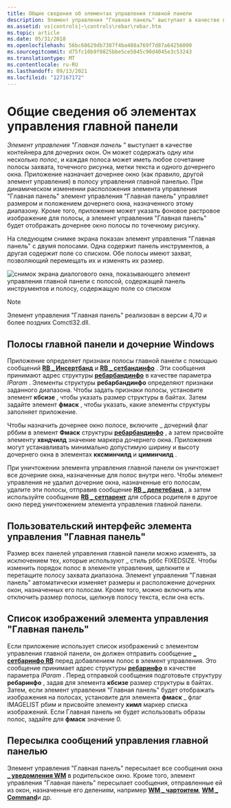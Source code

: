 ```yaml
---
title: Общие сведения об элементах управления главной панели
description: Элемент управления "Главная панель" выступает в качестве контейнера для дочерних окон.
ms.assetid: vs|controls|~\controls\rebar\rebar.htm
ms.topic: article
ms.date: 05/31/2018
ms.openlocfilehash: 56bc68629db7387f4ba408a769f7d87a64256000
ms.sourcegitcommit: d75fc10b9f0825bbe5ce5045c90d4045e3c53243
ms.translationtype: MT
ms.contentlocale: ru-RU
ms.lasthandoff: 09/13/2021
ms.locfileid: "127167172"
---
```

# <a name="about-rebar-controls"></a>Общие сведения об элементах управления главной панели

*Элемент управления "Главная панель* " выступает в качестве контейнера для дочерних окон. Он может содержать одну или несколько *полос*, и каждая полоса может иметь любое сочетание полосы захвата, точечного рисунка, метки текста и одного дочернего окна. Приложение назначает дочернее окно (как правило, другой элемент управления) в полосу управления главной панелью. При динамическом изменении расположения элемента управления "Главная панель" элемент управления "Главная панель" управляет размером и положением дочернего окна, назначенного этому диапазону. Кроме того, приложение может указать фоновое растровое изображение для полосы, а элемент управления "Главная панель" будет отображать дочернее окно полосы по точечному рисунку.

На следующем снимке экрана показан элемент управления "Главная панель" с двумя полосами. Одна содержит панель инструментов, а другая содержит поле со списком. Обе полосы имеют захват, позволяющий перемещать их и изменять их размер.

![снимок экрана диалогового окна, показывающего элемент управления главной панели с полосой, содержащей панель инструментов и полосу, содержащую поле со списком](images/rb-rebar.png)

> [!Note]  
> Элемент управления "Главная панель" реализован в версии 4,70 и более поздних Comctl32.dll.

 

## <a name="rebar-bands-and-child-windows"></a>Полосы главной панели и дочерние Windows

Приложение определяет признаки полосы главной панели с помощью сообщений [**RB \_ Инсертбанд**](rb-insertband.md) и [**RB \_ сетбандинфо**](rb-setbandinfo.md) . Эти сообщения принимают адрес структуры [**ребарбандинфо**](/windows/win32/api/commctrl/ns-commctrl-rebarbandinfoa) в качестве параметра *lParam* . Элементы структуры **ребарбандинфо** определяют признаки заданного диапазона. Чтобы задать признаки полосы, установите элемент **кбсизе** , чтобы указать размер структуры в байтах. Затем задайте элемент **фмаск** , чтобы указать, какие элементы структуры заполняет приложение.

Чтобы назначить дочернее окно полосе, включите \_ дочерний флаг рббим в элемент **Фмаск** структуры [**ребарбандинфо**](/windows/win32/api/commctrl/ns-commctrl-rebarbandinfoa) , а затем присвойте элементу **хвндчилд** значение маркера дочернего окна. Приложения могут устанавливать минимально допустимую ширину и высоту дочернего окна в элементах **кксминчилд** и **циминчилд** .

При уничтожении элемента управления главной панели он уничтожает все дочерние окна, назначенные для полос внутри него. Чтобы элемент управления не удалил дочерние окна, назначенные его полосам, удалите эти полосы, отправив сообщение [**RB \_ делетебанд**](rb-deleteband.md) , а затем используйте сообщение [**RB \_ сетпарент**](rb-setparent.md) для сброса родителя в другое окно перед уничтожением элемента управления главной панели.

## <a name="the-rebar-control-user-interface"></a>Пользовательский интерфейс элемента управления "Главная панель"

Размер всех панелей управления главной панели можно изменять, за исключением тех, которые используют \_ стиль рббс FIXEDSIZE. Чтобы изменить порядок полос в элементе управления, щелкните и перетащите полосу захвата диапазона. Элемент управления "Главная панель" автоматически изменяет размеры и расположение дочерних окон, назначенных его полосам. Кроме того, можно включить или отключить размер полосы, щелкнув полосу текста, если она есть.

## <a name="the-rebar-controls-image-list"></a>Список изображений элемента управления "Главная панель"

Если приложение использует список изображений с элементом управления главной панели, он должен отправить сообщение [**\_ сетбаринфо RB**](rb-setbarinfo.md) перед добавлением полос в элемент управления. Это сообщение принимает адрес структуры [**ребаринфо**](/windows/win32/api/commctrl/ns-commctrl-rebarinfo) в качестве параметра *lParam* . Перед отправкой сообщения подготовьте структуру **ребаринфо** , задав для элемента **кбсизе** размер структуры в байтах. Затем, если элемент управления "Главная панель" будет отображать изображения на полосах, установите для элемента **фмаск** \_ флаг IMAGELIST рбим и присвойте элементу **химл** маркер списка изображений. Если Главная панель не будет использовать образы полос, задайте для **фмаск** значение 0.

## <a name="rebar-control-message-forwarding"></a>Пересылка сообщений управления главной панелью

Элемент управления "Главная панель" пересылает все сообщения окна [**\_ уведомления WM**](wm-notify.md) в родительское окно. Кроме того, элемент управления "Главная панель" пересылает сообщения, отправленные ей из окон, назначенные его делениям, например [**WM \_ чартоитем**](wm-chartoitem.md), [**WM \_ Command**](/windows/desktop/menurc/wm-command)и др.

 

 